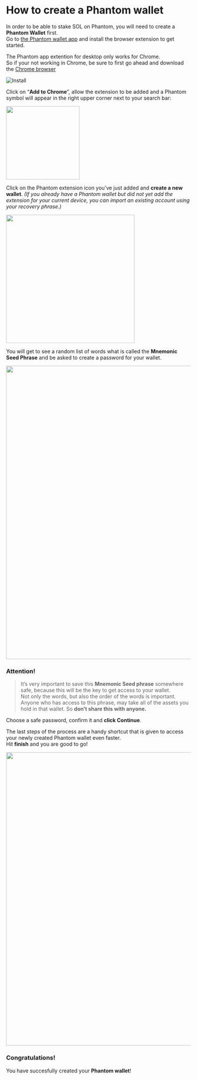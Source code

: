 # How to create a Phantom wallet

In order to be able to stake SOL on Phantom, you will need to create a **Phantom Wallet** first. <br>
Go to [the Phantom wallet app](https://phantom.app/) and install the browser extension to get started.

The Phantom app extention for desktop only works for Chrome. <br>
So if your not working in Chrome, be sure to first go ahead and download the [Chrome browser](https://www.google.com/intl/en/chrome/) <br>

![Install](https://user-images.githubusercontent.com/95366163/148797187-547f284c-9ae4-406b-a154-96af3a620f81.png)  <br>

Click on “**Add to Chrome**”, allow the extension to be added and a Phantom symbol will appear in the right upper corner next to your search bar: <br>

<img width="200" src="https://user-images.githubusercontent.com/95366163/148797314-84af1000-e45e-4c50-aadf-90d8c433ca91.png"> <br>

Click on the Phantom extension icon you’ve just added and **create a new wallet**. _(If you already have a Phantom wallet but did not yet add the extension for your current device, you can import an existing account using your recovery phrase.)_ <br>

<img width="350" src="https://user-images.githubusercontent.com/95366163/148797617-e3022ce2-b7fb-4fb7-ab93-6869c0f334f7.png">

You will get to see a random list of words what is called the **Mnemonic Seed Phrase** and be asked to create a password for your wallet.

<img width="800" src="https://user-images.githubusercontent.com/95366163/148800331-d8d2eea1-21a3-4c5e-80c4-9abeeed1362e.png">

### **Attention!**
    
  > It’s very important to save this **Mnemonic Seed phrase** somewhere safe, because this will be the key to get access to your wallet. <br>
  > Not only the words, but also the order of the words is important. Anyone who has access to this phrase, may take all of the assets you hold in that wallet. So **don’t share this with anyone.** <br>

Choose a safe password, confirm it and **click Continue**.

The last steps of the process are a handy shortcut that is given to access your newly created Phantom wallet even faster. <br>
Hit **finish** and you are good to go! <br>

<img width="800" src="https://user-images.githubusercontent.com/95366163/148802673-cde6f265-d6ed-4185-9ca6-59b4e4b02716.png">

### Congratulations!

You have succesfully created your **Phantom wallet**!
